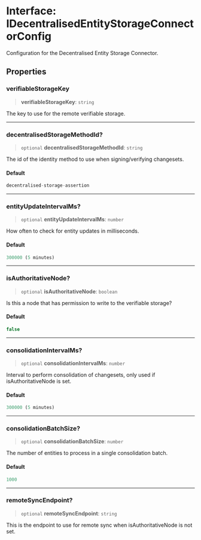 # Interface: IDecentralisedEntityStorageConnectorConfig

Configuration for the Decentralised Entity Storage Connector.

## Properties

### verifiableStorageKey

> **verifiableStorageKey**: `string`

The key to use for the remote verifiable storage.

***

### decentralisedStorageMethodId?

> `optional` **decentralisedStorageMethodId**: `string`

The id of the identity method to use when signing/verifying changesets.

#### Default

```ts
decentralised-storage-assertion
```

***

### entityUpdateIntervalMs?

> `optional` **entityUpdateIntervalMs**: `number`

How often to check for entity updates in milliseconds.

#### Default

```ts
300000 (5 minutes)
```

***

### isAuthoritativeNode?

> `optional` **isAuthoritativeNode**: `boolean`

Is this a node that has permission to write to the verifiable storage?

#### Default

```ts
false
```

***

### consolidationIntervalMs?

> `optional` **consolidationIntervalMs**: `number`

Interval to perform consolidation of changesets, only used if isAuthoritativeNode is set.

#### Default

```ts
300000 (5 minutes)
```

***

### consolidationBatchSize?

> `optional` **consolidationBatchSize**: `number`

The number of entities to process in a single consolidation batch.

#### Default

```ts
1000
```

***

### remoteSyncEndpoint?

> `optional` **remoteSyncEndpoint**: `string`

This is the endpoint to use for remote sync when isAuthoritativeNode is not set.
